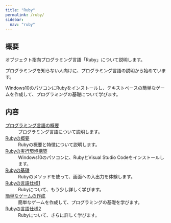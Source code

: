 ```yaml
---
title: "Ruby"
permalink: /ruby/
sidebar:
  nav: "ruby"
---
```

## 概要
オブジェクト指向プログラミング言語「Ruby」について説明します。

プログラミングを知らない人向けに、プログラミング言語の説明から始めています。

Windows10のパソコンにRubyをインストールし、テキストベースの簡単なゲームを作成して、プログラミングの基礎について学びます。

## 内容
<dl>
  <dt><a href="/archives/ruby/about-programming-languages/">プログラミング言語の概要</a></dt>
  <dd>プログラミング言語について説明します。</dd>
  <dt><a href="/archives/ruby/about-ruby/">Rubyの概要</a></dt>
  <dd>Rubyの概要と特徴について説明します。</dd>
  <dt><a href="/archives/ruby/create-ruby-environment/">Rubyの実行環境構築</a></dt>
  <dd>Windows10のパソコンに、RubyとVisual Studio Codeをインストールします。</dd>
  <dt><a href="/archives/ruby/ruby-basics/">Rubyの基礎</a></dt>
  <dd>Rubyのメソッドを使って、画面への入出力を体験します。</dd>
  <dt><a href="/archives/ruby/ruby-spec1/">Rubyの言語仕様1</a></dt>
  <dd>Rubyについて、もう少し詳しく学びます。</dd>
  <dt><a href="/archives/ruby/create-simple-games/">簡単なゲームの作成</a></dt>
  <dd>簡単なゲームを作成して、プログラミングの基礎を学びます。</dd>
  <dt><a href="/archives/ruby/ruby-spec2/">Rubyの言語仕様2</a></dt>
  <dd>Rubyについて、さらに詳しく学びます。</dd>
</dl>
